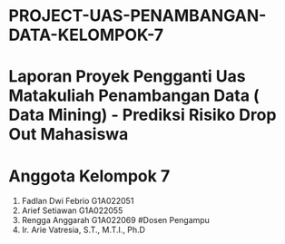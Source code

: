 # PROJECT-UAS-PENAMBANGAN-DATA-KELOMPOK-7
# Laporan Proyek Pengganti Uas Matakuliah Penambangan Data ( Data Mining) - Prediksi Risiko Drop Out Mahasiswa
# Anggota Kelompok 7 
1. Fadlan Dwi Febrio  G1A022051
2. Arief Setiawan     G1A022055
3. Rengga Anggarah    G1A022069
#Dosen Pengampu
1. Ir. Arie Vatresia, S.T., M.T.I., Ph.D
